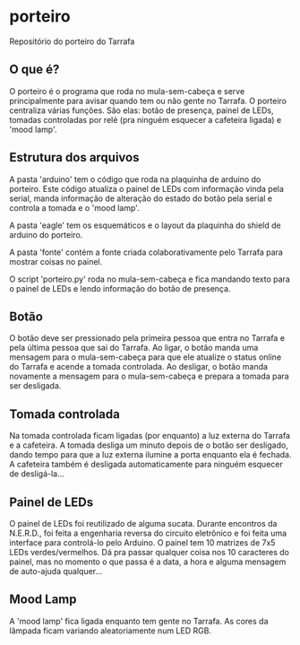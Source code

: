 porteiro
========

Repositório do porteiro do Tarrafa

O que é?
--------

O porteiro é o programa que roda no mula-sem-cabeça e serve principalmente para avisar quando tem ou não gente no Tarrafa. O porteiro centraliza várias funções. São elas: botão de presença, painel de LEDs, tomadas controladas por relé (pra ninguém esquecer a cafeteira ligada) e 'mood lamp'.

Estrutura dos arquivos
----------------------

A pasta 'arduino' tem o código que roda na plaquinha de arduino do porteiro. Este código atualiza o painel de LEDs com informação vinda pela serial, manda informação de alteração do estado do botão pela serial e controla a tomada e o 'mood lamp'.

A pasta 'eagle' tem os esquemáticos e o layout da plaquinha do shield de arduino do porteiro.

A pasta 'fonte' contém a fonte criada colaborativamente pelo Tarrafa para mostrar coisas no painel.

O script 'porteiro.py' roda no mula-sem-cabeça e fica mandando texto para o painel de LEDs e lendo informação do botão de presença.

Botão
-----

O botão deve ser pressionado pela primeira pessoa que entra no Tarrafa e pela última pessoa que sai do Tarrafa. Ao ligar, o botão manda uma mensagem para o mula-sem-cabeça para que ele atualize o status online do Tarrafa e acende a tomada controlada. Ao desligar, o botão manda novamente a mensagem para o mula-sem-cabeça e prepara a tomada para ser desligada.

Tomada controlada
-----------------

Na tomada controlada ficam ligadas (por enquanto) a luz externa do Tarrafa e a cafeteira. A tomada desliga um minuto depois de o botão ser desligado, dando tempo para que a luz externa ilumine a porta enquanto ela é fechada. A cafeteira também é desligada automaticamente para ninguém esquecer de desligá-la...

Painel de LEDs
--------------

O painel de LEDs foi reutilizado de alguma sucata. Durante encontros da N.E.R.D., foi feita a engenharia reversa do circuito eletrônico e foi feita uma interface para controlá-lo pelo Arduino. O painel tem 10 matrizes de 7x5 LEDs verdes/vermelhos. Dá pra passar qualquer coisa nos 10 caracteres do painel, mas no momento o que passa é a data, a hora e alguma mensagem de auto-ajuda qualquer...

Mood Lamp
---------

A 'mood lamp' fica ligada enquanto tem gente no Tarrafa. As cores da lâmpada ficam variando aleatoriamente num LED RGB.

